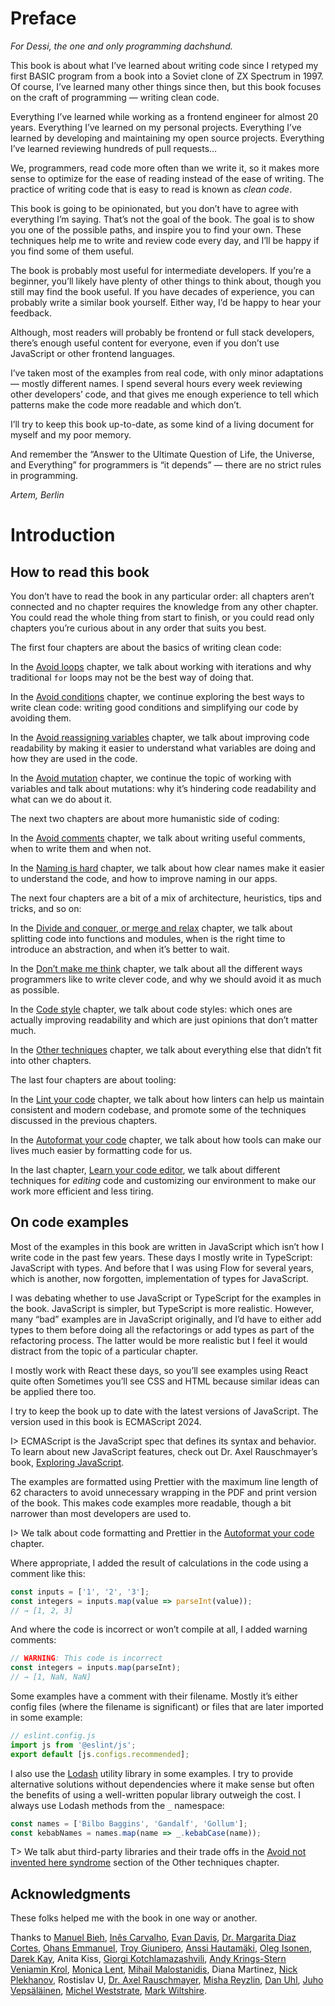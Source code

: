 # Preface

_For Dessi, the one and only programming dachshund._

This book is about what I’ve learned about writing code since I retyped my first BASIC program from a book into a Soviet clone of ZX Spectrum in 1997. Of course, I’ve learned many other things since then, but this book focuses on the craft of programming — writing clean code.

Everything I’ve learned while working as a frontend engineer for almost 20 years. Everything I’ve learned on my personal projects. Everything I’ve learned by developing and maintaining my open source projects. Everything I’ve learned reviewing hundreds of pull requests…

We, programmers, read code more often than we write it, so it makes more sense to optimize for the ease of reading instead of the ease of writing. The practice of writing code that is easy to read is known as _clean code_.

This book is going to be opinionated, but you don’t have to agree with everything I’m saying. That’s not the goal of the book. The goal is to show you one of the possible paths, and inspire you to find your own. These techniques help me to write and review code every day, and I’ll be happy if you find some of them useful.

The book is probably most useful for intermediate developers. If you’re a beginner, you’ll likely have plenty of other things to think about, though you still may find the book useful. If you have decades of experience, you can probably write a similar book yourself. Either way, I’d be happy to hear your feedback.

Although, most readers will probably be frontend or full stack developers, there’s enough useful content for everyone, even if you don’t use JavaScript or other frontend languages.

I’ve taken most of the examples from real code, with only minor adaptations — mostly different names. I spend several hours every week reviewing other developers’ code, and that gives me enough experience to tell which patterns make the code more readable and which don’t.

I’ll try to keep this book up-to-date, as some kind of a living document for myself and my poor memory.

And remember the “Answer to the Ultimate Question of Life, the Universe, and Everything” for programmers is “it depends” — there are no strict rules in programming.

_Artem, Berlin_

# Introduction

## How to read this book

You don’t have to read the book in any particular order: all chapters aren’t connected and no chapter requires the knowledge from any other chapter. You could read the whole thing from start to finish, or you could read only chapters you’re curious about in any order that suits you best.

The first four chapters are about the basics of writing clean code:

In the [Avoid loops](#no-loops) chapter, we talk about working with iterations and why traditional `for` loops may not be the best way of doing that.

In the [Avoid conditions](#no-conditions) chapter, we continue exploring the best ways to write clean code: writing good conditions and simplifying our code by avoiding them.

In the [Avoid reassigning variables](#no-reassigning) chapter, we talk about improving code readability by making it easier to understand what variables are doing and how they are used in the code.

In the [Avoid mutation](#no-mutation) chapter, we continue the topic of working with variables and talk about mutations: why it’s hindering code readability and what can we do about it.

The next two chapters are about more humanistic side of coding:

In the [Avoid comments](#no-comments) chapter, we talk about writing useful comments, when to write them and when not.

In the [Naming is hard](#naming) chapter, we talk about how clear names make it easier to understand the code, and how to improve naming in our apps.

The next four chapters are a bit of a mix of architecture, heuristics, tips and tricks, and so on:

In the [Divide and conquer, or merge and relax](#divide) chapter, we talk about splitting code into functions and modules, when is the right time to introduce an abstraction, and when it’s better to wait.

In the [Don’t make me think](#no-thinking) chapter, we talk about all the different ways programmers like to write clever code, and why we should avoid it as much as possible.

In the [Code style](#code-style) chapter, we talk about code styles: which ones are actually improving readability and which are just opinions that don’t matter much.

In the [Other techniques](#otter) chapter, we talk about everything else that didn’t fit into other chapters.

The last four chapters are about tooling:

In the [Lint your code](#linting) chapter, we talk about how linters can help us maintain consistent and modern codebase, and promote some of the techniques discussed in the previous chapters.

In the [Autoformat your code](#formatting) chapter, we talk about how tools can make our lives much easier by formatting code for us.

In the last chapter, [Learn your code editor](#editing), we talk about different techniques for _editing_ code and customizing our environment to make our work more efficient and less tiring.

## On code examples

Most of the examples in this book are written in JavaScript which isn’t how I write code in the past few years. These days I mostly write in TypeScript: JavaScript with types. And before that I was using Flow for several years, which is another, now forgotten, implementation of types for JavaScript.

I was debating whether to use JavaScript or TypeScript for the examples in the book. JavaScript is simpler, but TypeScript is more realistic. However, many “bad” examples are in JavaScript originally, and I’d have to either add types to them before doing all the refactorings or add types as part of the refactoring process. The latter would be more realistic but I feel it would distract from the topic of a particular chapter.

I mostly work with React these days, so you’ll see examples using React quite often Sometimes you’ll see CSS and HTML because similar ideas can be applied there too.

I try to keep the book up to date with the latest versions of JavaScript. The version used in this book is ECMAScript 2024.

I> ECMAScript is the JavaScript spec that defines its syntax and behavior. To learn about new JavaScript features, check out Dr. Axel Rauschmayer’s book, [Exploring JavaScript](https://exploringjs.com/js/).

The examples are formatted using Prettier with the maximum line length of 62 characters to avoid unnecessary wrapping in the PDF and print version of the book. This makes code examples more readable, though a bit narrower than most developers are used to.

I> We talk about code formatting and Prettier in the [Autoformat your code](#formatting) chapter.

Where appropriate, I added the result of calculations in the code using a comment like this:

```js
const inputs = ['1', '2', '3'];
const integers = inputs.map(value => parseInt(value));
// → [1, 2, 3]
```

<!-- expect(integers).toEqual([1, 2, 3]) -->

And where the code is incorrect or won’t compile at all, I added warning comments:

<!-- let inputs = ['1', '2', '3'] -->

```js
// WARNING: This code is incorrect
const integers = inputs.map(parseInt);
// → [1, NaN, NaN]
```

<!-- expect(integers).toEqual([1, NaN, NaN]) -->

Some examples have a comment with their filename. Mostly it’s either config files (where the filename is significant) or files that are later imported in some example:

```js
// eslint.config.js
import js from '@eslint/js';
export default [js.configs.recommended];
```

I also use the [Lodash](https://lodash.com/) utility library in some examples. I try to provide alternative solutions without dependencies where it make sense but often the benefits of using a well-written popular library outweigh the cost. I always use Lodash methods from the `_` namespace:

```js
const names = ['Bilbo Baggins', 'Gandalf', 'Gollum'];
const kebabNames = names.map(name => _.kebabCase(name));
```

<!-- expect(kebabNames).toEqual(['bilbo-baggins', 'gandalf', 'gollum']) -->

T> We talk abut third-party libraries and their trade offs in the [Avoid not invented here syndrome](#no-nih) section of the Other techniques chapter.

## Acknowledgments

These folks helped me with the book in one way or another.

<!-- cspell:disable -->

Thanks to [Manuel Bieh](https://www.manuelbieh.de/en), [Inês Carvalho](https://ines.omg.lol), [Evan Davis](https://github.com/evandavis), [Dr. Margarita Diaz Cortes](https://drtaco.net), [Ohans Emmanuel](https://www.ohansemmanuel.com/), [Troy Giunipero](https://github.com/giuniperoo), [Anssi Hautamäki](https://github.com/kosminen), [Oleg Isonen](https://x.com/oleg008), [Darek Kay](https://darekkay.com/), Anita Kiss, [Giorgi Kotchlamazashvili](https://hertz.gg), [Andy Krings-Stern](https://github.com/ankri) [Veniamin Krol](https://vkrol.com), [Monica Lent](https://monicalent.com/), [Mihail Malostanidis](https://x.com/qm3ster), Diana Martinez, [Nick Plekhanov](https://nikkhan.com), Rostislav U, [Dr. Axel Rauschmayer](https://dr-axel.de/), [Misha Reyzlin](https://mishareyzlin.com), [Dan Uhl](https://github.com/danieluhl), [Juho Vepsäläinen](https://survivejs.com/), [Michel Weststrate](https://michel.codes), [Mark Wiltshire](https://github.com/mwiltshire).

<!-- cspell:enable -->
